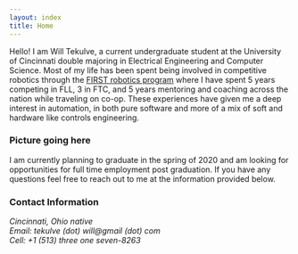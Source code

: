 ```yaml
---
layout: index
title: Home
---
```


Hello! I am Will Tekulve, a current undergraduate student at the University of Cincinnati double majoring in Electrical Engineering and Computer Science.
Most of my life has been spent being involved in competitive robotics through the [FIRST robotics program](https://www.firstinspires.org/) where I have spent 5 years competing in FLL, 3 in FTC, and 5 years mentoring and coaching across the nation while traveling on co-op.
These experiences have given me a deep interest in automation, in both pure software and more of a mix of soft and hardware like controls engineering.

### Picture going here

I am currently planning to graduate in the spring of 2020 and am looking for opportunities for full time employment post graduation. If you have any questions feel free to reach out to me at the information provided below.

### Contact Information
<address>
Cincinnati, Ohio native<br />
Email: tekulve (dot) will@gmail (dot) com<br />
Cell: +1 (513) three one seven-8263
</address>